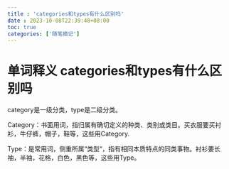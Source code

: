 ```yaml
---
title : 'categories和types有什么区别吗'
date : 2023-10-08T22:39:48+08:00
toc: true
categories: ['随笔摘记']
---
```

# 单词释义 categories和types有什么区别吗
category是一级分类，type是二级分类。

Category：书面用词，指归属有确切定义的种类、类别或类目。买衣服要买衬衫，牛仔裤，帽子，鞋等，这些用Category.

Type：是常用词，侧重所属“类型“，指有相同本质特点的同类事物。衬衫要长袖，半袖，花格，白色，黑色等，这些用Type。
